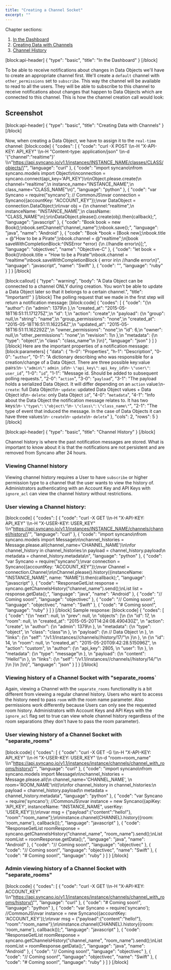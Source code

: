 ```yaml
---
title: "Creating a Channel Socket"
excerpt: ""
---
```

Chapter sections:
1. [In the Dashboard]()
2. [Creating Data with Channels]()
3. [Channel History]()

[block:api-header]
{
  "type": "basic",
  "title": "In the Dashboard"
}
[/block]

To be able to receive notifications about changes in Data Objects we'll have to create an appropriate channel first. We'll create a `default` channel with `other_permissions` set to `subscribe`. This way the channel will be available to read to all the users. They will be able to subscribe to this channel to receive notifications about changes that happen to Data Objects which are connected to this channel. This is how the channel creation call would look:

## Screenshot

[block:api-header]
{
  "type": "basic",
  "title": "Creating Data with Channels"
}
[/block]

Now, when creating a Data Object, we have to assign it to the `real-time` channel:
[block:code]
{
  "codes": [
    {
      "code": "curl -X POST \\\n-H \"X-API-KEY: API_KEY\" \\\n-H \"Content-type: application/json\" \\\n-d '{\"channel\":\"realtime\"}' \\\n\"https://api.syncano.io/v1.1/instances/INSTANCE_NAME/classes/CLASS/objects/\"",
      "language": "curl"
    },
    {
      "code": "import syncano\nfrom syncano.models import Object\n\nconnection = syncano.connect(api_key='API_KEY')\n\nObject.please.create(\n  channel=\"realtime\",\n  instance_name=\"INSTANCE_NAME\",\n  class_name=\"CLASS_NAME\"\n)",
      "language": "python"
    },
    {
      "code": "var Syncano = require(\"syncano\");  // CommonJS\nvar connection = Syncano({accountKey: \"ACCOUNT_KEY\"});\nvar DataObject = connection.DataObject;\n\nvar obj = {\n  channel:\"realtime\",\n  instanceName: \"INSTANCE_NAME\",\n  className: \"CLASS_NAME\"\n};\n\nDataObject.please().create(obj).then(callback);",
      "language": "javascript"
    },
    {
      "code": "Book book = new Book();\nbook.setChannel(\"channel_name\");\nbook.save();",
      "language": "java",
      "name": "Android"
    },
    {
      "code": "Book *book = [Book new];\nbook.title = @\"How to be a Pirate\";\nbook.channel = @\"realtime\";\n[book saveWithCompletionBlock:^(NSError *error) {\n  //handle error\n}];",
      "language": "objectivec",
      "name": "Objective-C"
    },
    {
      "code": "let book = Book()\nbook.title = \"How to be a Pirate\"\nbook.channel = \"realtime\"\nbook.saveWithCompletionBlock { error in\n  //handle error\n}",
      "language": "javascript",
      "name": "Swift"
    },
    {
      "code": "",
      "language": "ruby"
    }
  ]
}
[/block]

[block:callout]
{
  "type": "warning",
  "body": "A Data Object can be connected to a channel ONLY during creation. You won't be able to update a Data Object later so that it belongs to a certain channel.",
  "title": "Important!"
}
[/block]
The polling request that we made in the first step will return a notification message:
[block:code]
{
  "codes": [
    {
      "code": "{\n    \"author\": {\n        \"admin\": 1379\n    },\n    \"created_at\": \"2015-05-18T16:51:11.171275Z\",\n    \"id\": 1,\n    \"action\": \"create\",\n    \"payload\": {\n        \"group\": null,\n        \"string\": \"name\",\n        \"group_permissions\": \"none\",\n        \"created_at\": \"2015-05-18T16:51:11.162254Z\",\n        \"updated_at\": \"2015-05-18T16:51:11.162292Z\",\n        \"owner_permissions\": \"none\",\n        \"id\": 6,\n        \"owner\": null,\n        \"other_permissions\": \"none\",\n        \"revision\": 1\n    },\n    \"metadata\": {\n        \"type\": \"object\",\n        \"class\": \"class_name\"\n    }\n}",
      "language": "json"
    }
  ]
}
[/block]
Here are the important properties of a notification message:
[block:parameters]
{
  "data": {
    "h-0": "Properties",
    "h-1": "Description",
    "0-0": "`author`",
    "0-1": "A dictionary describing who was responsible for a creation/change of a Data Object. There are three possible key:value pairs:\n- `\"admin\"`: `admin_id`\n- `\"api_key\"`: `api_key_id`\n- `\"user\"`: `user_id`",
    "1-0": "`id`",
    "1-1": "Message id. Should be added to subsequent polling requests.",
    "2-0": "`action`",
    "3-0": "`payload`",
    "3-1": "The payload holds a serialized Data Object. It will differ depending on an `action` value:\n- `create`: full Data Object\n- `update`: updated Data Object values + Data Object id\n- `delete`: only Data Object `id`",
    "4-0": "`metadata`",
    "4-1": "Info about the Data Object the notification message relates to. It has two keys:\n- `\"type\"`: `\"object\"`\n- `\"class\"`: `\"class_name\"`",
    "2-1": "The type of event that induced the message. In the case of Data Objects it can have three values:\n- `create`\n- `update`\n- `delete`"
  },
  "cols": 2,
  "rows": 5
}
[/block]

[block:api-header]
{
  "type": "basic",
  "title": "Channel History"
}
[/block]

Channel history is where the past notification messages are stored. What is important to know about it is that the notifications are not persistent and are removed from Syncano after 24 hours. 

### Viewing Channel history
Viewing channel history requires a User to have `subscribe` or higher permission type to a channel that the user wants to view the history of. Administrators authenticating with an Account Key and API Keys with `ignore_acl` can view the channel history without restrictions.

### User viewing a Channel history:
[block:code]
{
  "codes": [
    {
      "code": "curl -X GET \\\n-H \"X-API-KEY: API_KEY\" \\\n-H \"X-USER-KEY: USER_KEY\" \\\n\"https://api.syncano.io/v1.1/instances/INSTANCE_NAME/channels/channel/history/\"",
      "language": "curl"
    },
    {
      "code": "import syncano\nfrom syncano.models import Message\n\nchannel_histories = Message.please.all(channel_name='CHANNEL_NAME')\n\nfor channel_history in channel_histories:\n    payload = channel_history.payload\n    metadata = channel_history.metadata\n",
      "language": "python"
    },
    {
      "code": "var Syncano = require(\"syncano\");\nvar connection = Syncano({accountKey: \"ACCOUNT_KEY\"});\nvar Channel = connection.Channel;\n\nChannel.please().history({instanceName: \"INSTANCE_NAME\", name: \"NAME\"}).then(callback);",
      "language": "javascript"
    },
    {
      "code": "ResponseGetList<Notification> response = syncano.getChannelsHistory(\"channel_name\").send();\nList<Notification> list = response.getData();",
      "language": "java",
      "name": "Android"
    },
    {
      "code": "// Coming soon!",
      "language": "objectivec"
    },
    {
      "code": "// Coming soon!",
      "language": "objectivec",
      "name": "Swift"
    },
    {
      "code": "# Coming soon!",
      "language": "ruby"
    }
  ]
}
[/block]
Sample response:
[block:code]
{
  "codes": [
    {
      "code": "{\n    \"next\": null, \n    \"prev\": null, \n    \"objects\": [\n        {\n            \"id\": 17, \n            \"room\": null, \n            \"created_at\": \"2015-05-20T14:24:08.490430Z\", \n            \"action\": \"create\", \n            \"author\": {\n                \"admin\": 1379\n            }, \n            \"metadata\": {\n                \"type\": \"object\", \n                \"class\": \"class\"\n            }, \n            \"payload\": {\n                // Data Object \n            }, \n            \"links\": {\n                \"self\": \"/v1.1/instances/<instance>/channels/<channel>/history/17/\"\n            }\n        }, \n        {\n            \"id\": 14, \n            \"room\": null, \n            \"created_at\": \"2015-05-20T09:42:28.515096Z\", \n            \"action\": \"custom\", \n            \"author\": {\n                \"api_key\": 2805, \n                \"user\": 1\n            }, \n            \"metadata\": {\n                \"type\": \"message\"\n            }, \n            \"payload\": {\n                \"content\": \"Hello!\"\n            }, \n            \"links\": {\n                \"self\": \"/v1.1/instances/<instance>/channels/<channel>/history/14/\"\n            }\n        }\n    ]\n}",
      "language": "json"
    }
  ]
}
[/block]
### Viewing history of a Channel Socket with "separate_rooms`

Again, viewing a Channel with the `separate_rooms` functionality is a bit different from viewing a regular channel history. Users who want to access the history need to pass `room` with the room name parameter. Also permissions work differently because Users can only see the requested room history. Administrators with Account Keys and API Keys with the `ignore_acl` flag set to true can view whole channel history regardless of the room separations (they don't have to pass the room parameter).

### User viewing history of a Channel Socket with "separate_rooms"
[block:code]
{
  "codes": [
    {
      "code": "curl -X GET -G \\\n-H \"X-API-KEY: API_KEY\" \\\n-H \"X-USER-KEY: USER_KEY\" \\\n-d \"room=room_name\" \\\n\"https://api.syncano.io/v1.1/instances/instance/channels/channel_with_rooms/history/\"",
      "language": "curl"
    },
    {
      "code": "import syncano\nfrom syncano.models import Message\n\nchannel_histories = Message.please.all(\n  channel_name='CHANNEL_NAME', \n  room='ROOM_NAME'\n\t)\n\nfor channel_history in channel_histories:\n    payload = channel_history.payload\n    metadata = channel_history.metadata",
      "language": "python"
    },
    {
      "code": "var Syncano = require('syncano'); //CommonJS\nvar instance = new Syncano({apiKey: 'API_KEY', instanceName: \"INSTANCE_NAME\", userKey: 'USER_KEY'});\n\nvar msg = {\"payload\":{\"content\":\"hello!\"}, \"room\":\"room_name\"};\n\ninstance.channel(CHANNEL).history({room: 'room_name'}, callback());",
      "language": "javascript"
    },
    {
      "code": "ResponseGetList<Notification> roomResponse = syncano.getChannelsHistory(\"channel_name\", \"room_name\").send();\nList<Notification> roomList = roomResponse.getData();",
      "language": "java",
      "name": "Android"
    },
    {
      "code": "// Coming soon!",
      "language": "objectivec"
    },
    {
      "code": "// Coming soon!",
      "language": "objectivec",
      "name": "Swift"
    },
    {
      "code": "# Coming soon!",
      "language": "ruby"
    }
  ]
}
[/block]
### Admin viewing history of a Channel Socket with "separate_rooms"
[block:code]
{
  "codes": [
    {
      "code": "curl -X GET \\\n-H \"X-API-KEY: ACCOUNT_KEY\" \\\n\"https://api.syncano.io/v1.1/instances/instance/channels/channel_with_rooms/history/\"",
      "language": "curl"
    },
    {
      "code": "# Coming soon!",
      "language": "python"
    },
    {
      "code": "var Syncano = require('syncano'); //CommonJS\nvar instance = new Syncano({accountKey: 'ACCOUNT_KEY'});\n\nvar msg = {\"payload\":{\"content\":\"hello!\"}, \"room\":\"room_name\"};\n\ninstance.channel(CHANNEL).history({room: 'room_name'}, callback());",
      "language": "javascript"
    },
    {
      "code": "ResponseGetList<Notification> roomResponse = syncano.getChannelsHistory(\"channel_name\", \"room_name\").send();\nList<Notification> roomList = roomResponse.getData();",
      "language": "java",
      "name": "Android"
    },
    {
      "code": "// Coming soon!",
      "language": "objectivec"
    },
    {
      "code": "// Coming soon!",
      "language": "objectivec",
      "name": "Swift"
    },
    {
      "code": "# Coming soon!",
      "language": "ruby"
    }
  ]
}
[/block]